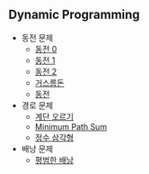 ## Dynamic Programming

- 동전 문제
    - [동전 0](https://www.youtube.com/watch?v=2IkdAk1Loek)
    - [동전 1](https://www.acmicpc.net/problem/2293)
    - [동전 2](https://www.acmicpc.net/problem/2294)
    - [거스름돈](https://programmers.co.kr/learn/courses/30/lessons/12907)
    - [동전](https://www.acmicpc.net/problem/2091)
- 경로 문제
    - [계단 오르기](https://www.acmicpc.net/problem/2579)
    - [Minimum Path Sum](https://leetcode.com/problems/minimum-path-sum/)    
    - [정수 삼각형](https://programmers.co.kr/learn/courses/30/lessons/43105)
- 배낭 문제
    - [평범한 배낭](https://www.acmicpc.net/problem/12865)
